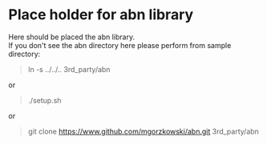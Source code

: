 # Place holder for abn library

Here should be placed the abn library.  
If you don't see the abn directory here please perform from sample directory:

>ln -s ../../.. 3rd_party/abn 

or

>./setup.sh

or

> git clone https://www.github.com/mgorzkowski/abn.git 3rd_party/abn
> 